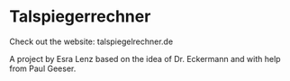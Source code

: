 # Talspiegerrechner

Check out the website:
talspiegelrechner.de


A project by Esra Lenz based on the idea of Dr. Eckermann and with help from Paul Geeser.